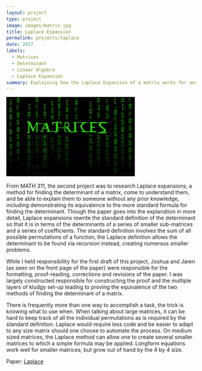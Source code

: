 ```yaml
---
layout: project
type: project
image: images/matrix.jpg
title: Laplace Expansion
permalink: projects/laplace
date: 2017
labels:
  - Matrices
  - Determinant
  - Linear Algebra
  - Laplace Expansion
summary: Explaining how the Laplace Expansion of a matrix works for anyone to understand and prove their equivalence to the standard definition of the determinant.
---
```


<img class="ui medium left floated image" title="Look, a matrix matrix!" src="../images/matrices.gif">

From MATH 311, the second project was to research Laplace expansions, a method for finding the determinant of a matrix, come to understand them, and be able to explain them to someone without any prior knowledge, including demonstrating its equivalence to the more standard formula for finding the determinant.  Though the paper goes into the explanation in more detail, Laplace expansions rewrite the standard definition of the determinant so that it is in terms of the determinants of a series of smaller sub-matrices and a series of coefficients.  The standard definition involves the sum of all possible permutations of a function, the Laplace definition allows the determinant to be found via recursion instead, creating numerous smaller problems.

While I held responsibility for the first draft of this project, Joshua and Jaren (as seen on the front page of the paper) were responsible for the formatting, proof-reading, corrections and revisions of the paper.  I was largely constructed responsible for constructing the proof and the multiple layers of kludgy set-up leading to proving the equivalence of the two methods of finding the determinant of a matrix.

There is frequently more than one way to accomplish a task, the trick is knowing what to use when.  When talking about large matrices, it can be hard to keep track of all the individual permutations as is required by the standard definition.  Laplace would require less code and be easier to adapt to any size matrix should one choose to automate the process.  On medium sized matrices, the Laplace method can allow one to create several smaller matrices to which a simple formula may be applied.  Longform equations work well for smaller matrices, but grow out of hand by the 4 by 4 size.

Paper: <a href="https://docs.google.com/document/d/1xei5mYIneCADmh33TDhonANqa1dTRRN7YIY5BDkuf1A/edit?usp=sharing"><i class="large File Word Outline icon"></i>Laplace</a>
